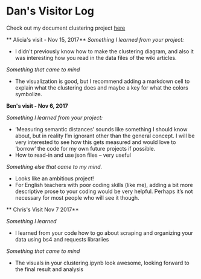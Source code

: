 # Dan's Visitor Log
Check out my document clustering project [here](https://github.com/Data-Science-for-Linguists/dan_project)

** Alicia's visit - Nov 15, 2017**
*Something I learned from your project:*  
- 	I didn't previously know how to make the clustering diagram, and also it was interesting how you read in the data files of the wiki articles.

*Something that came to mind*
- 	The visualization is good, but I recommend adding a markdown cell to explain what the clustering does and maybe a key for what the colors symbolize.


**Ben's visit - Nov 6, 2017**  

*Something I learned from your project:*  
-	‘Measuring semantic distances’ sounds like something I should know about, but in reality I’m ignorant other than the general concept. I will be very interested to see how this gets measured and would love to ‘borrow’ the code for my own future projects if possible.  
-	How to read-in and use json files – very useful  

*Something else that came to my mind.*  
-	Looks like an ambitious project!  
-	For English teachers with poor coding skills (like me), adding a bit more descriptive prose to your coding would be very helpful. Perhaps it’s not necessary for most people who will see it though.  

** Chris's Visit Nov 7 2017**

*Something I learned*
- I learned from your code how to go about scraping and organizing your data using bs4 and requests librariies

*Something that came to mind*
- The visuals in your clustering.ipynb look awesome, looking forward to the final result and analysis  

